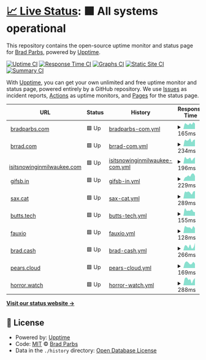 # [📈 Live Status](https://bradp.github.io/uptime): <!--live status--> **🟩 All systems operational**

This repository contains the open-source uptime monitor and status page for [Brad Parbs](https://brad.party), powered by [Upptime](https://github.com/upptime/upptime).

[![Uptime CI](https://github.com/koj-co/upptime/workflows/Uptime%20CI/badge.svg)](https://github.com/koj-co/upptime/actions?query=workflow%3A%22Uptime+CI%22)
[![Response Time CI](https://github.com/koj-co/upptime/workflows/Response%20Time%20CI/badge.svg)](https://github.com/koj-co/upptime/actions?query=workflow%3A%22Response+Time+CI%22)
[![Graphs CI](https://github.com/koj-co/upptime/workflows/Graphs%20CI/badge.svg)](https://github.com/koj-co/upptime/actions?query=workflow%3A%22Graphs+CI%22)
[![Static Site CI](https://github.com/koj-co/upptime/workflows/Static%20Site%20CI/badge.svg)](https://github.com/koj-co/upptime/actions?query=workflow%3A%22Static+Site+CI%22)
[![Summary CI](https://github.com/koj-co/upptime/workflows/Summary%20CI/badge.svg)](https://github.com/koj-co/upptime/actions?query=workflow%3A%22Summary+CI%22)

With [Upptime](https://upptime.js.org), you can get your own unlimited and free uptime monitor and status page, powered entirely by a GitHub repository. We use [Issues](https://github.com/bradp/uptime/issues) as incident reports, [Actions](https://github.com/bradp/uptime/actions) as uptime monitors, and [Pages](https://bradp.github.io/uptime) for the status page.

<!--start: status pages-->
<!-- This summary is generated by Upptime (https://github.com/upptime/upptime) -->
<!-- Do not edit this manually, your changes will be overwritten -->
<!-- prettier-ignore -->
| URL | Status | History | Response Time | Uptime |
| --- | ------ | ------- | ------------- | ------ |
| <img alt="" src="https://bradparbs.com/images/icons/favicon-32x32.png" height="13"> [bradparbs.com](https://bradparbs.com) | 🟩 Up | [bradparbs-com.yml](https://github.com/bradp/uptime/commits/HEAD/history/bradparbs-com.yml) | <details><summary><img alt="Response time graph" src="./graphs/bradparbs-com/response-time-week.png" height="20"> 165ms</summary><br><a href="https://status.brrad.com/history/bradparbs-com"><img alt="Response time 171" src="https://img.shields.io/endpoint?url=https%3A%2F%2Fraw.githubusercontent.com%2Fbradp%2Fuptime%2FHEAD%2Fapi%2Fbradparbs-com%2Fresponse-time.json"></a><br><a href="https://status.brrad.com/history/bradparbs-com"><img alt="24-hour response time 170" src="https://img.shields.io/endpoint?url=https%3A%2F%2Fraw.githubusercontent.com%2Fbradp%2Fuptime%2FHEAD%2Fapi%2Fbradparbs-com%2Fresponse-time-day.json"></a><br><a href="https://status.brrad.com/history/bradparbs-com"><img alt="7-day response time 165" src="https://img.shields.io/endpoint?url=https%3A%2F%2Fraw.githubusercontent.com%2Fbradp%2Fuptime%2FHEAD%2Fapi%2Fbradparbs-com%2Fresponse-time-week.json"></a><br><a href="https://status.brrad.com/history/bradparbs-com"><img alt="30-day response time 158" src="https://img.shields.io/endpoint?url=https%3A%2F%2Fraw.githubusercontent.com%2Fbradp%2Fuptime%2FHEAD%2Fapi%2Fbradparbs-com%2Fresponse-time-month.json"></a><br><a href="https://status.brrad.com/history/bradparbs-com"><img alt="1-year response time 171" src="https://img.shields.io/endpoint?url=https%3A%2F%2Fraw.githubusercontent.com%2Fbradp%2Fuptime%2FHEAD%2Fapi%2Fbradparbs-com%2Fresponse-time-year.json"></a></details> | <details><summary><a href="https://status.brrad.com/history/bradparbs-com">100.00%</a></summary><a href="https://status.brrad.com/history/bradparbs-com"><img alt="All-time uptime 99.99%" src="https://img.shields.io/endpoint?url=https%3A%2F%2Fraw.githubusercontent.com%2Fbradp%2Fuptime%2FHEAD%2Fapi%2Fbradparbs-com%2Fuptime.json"></a><br><a href="https://status.brrad.com/history/bradparbs-com"><img alt="24-hour uptime 100.00%" src="https://img.shields.io/endpoint?url=https%3A%2F%2Fraw.githubusercontent.com%2Fbradp%2Fuptime%2FHEAD%2Fapi%2Fbradparbs-com%2Fuptime-day.json"></a><br><a href="https://status.brrad.com/history/bradparbs-com"><img alt="7-day uptime 100.00%" src="https://img.shields.io/endpoint?url=https%3A%2F%2Fraw.githubusercontent.com%2Fbradp%2Fuptime%2FHEAD%2Fapi%2Fbradparbs-com%2Fuptime-week.json"></a><br><a href="https://status.brrad.com/history/bradparbs-com"><img alt="30-day uptime 100.00%" src="https://img.shields.io/endpoint?url=https%3A%2F%2Fraw.githubusercontent.com%2Fbradp%2Fuptime%2FHEAD%2Fapi%2Fbradparbs-com%2Fuptime-month.json"></a><br><a href="https://status.brrad.com/history/bradparbs-com"><img alt="1-year uptime 99.99%" src="https://img.shields.io/endpoint?url=https%3A%2F%2Fraw.githubusercontent.com%2Fbradp%2Fuptime%2FHEAD%2Fapi%2Fbradparbs-com%2Fuptime-year.json"></a></details>
| <img alt="" src="https://bradparbs.com/images/icons/favicon-32x32.png" height="13"> [brrad.com](https://brrad.com/w) | 🟩 Up | [brrad-com.yml](https://github.com/bradp/uptime/commits/HEAD/history/brrad-com.yml) | <details><summary><img alt="Response time graph" src="./graphs/brrad-com/response-time-week.png" height="20"> 234ms</summary><br><a href="https://status.brrad.com/history/brrad-com"><img alt="Response time 200" src="https://img.shields.io/endpoint?url=https%3A%2F%2Fraw.githubusercontent.com%2Fbradp%2Fuptime%2FHEAD%2Fapi%2Fbrrad-com%2Fresponse-time.json"></a><br><a href="https://status.brrad.com/history/brrad-com"><img alt="24-hour response time 226" src="https://img.shields.io/endpoint?url=https%3A%2F%2Fraw.githubusercontent.com%2Fbradp%2Fuptime%2FHEAD%2Fapi%2Fbrrad-com%2Fresponse-time-day.json"></a><br><a href="https://status.brrad.com/history/brrad-com"><img alt="7-day response time 234" src="https://img.shields.io/endpoint?url=https%3A%2F%2Fraw.githubusercontent.com%2Fbradp%2Fuptime%2FHEAD%2Fapi%2Fbrrad-com%2Fresponse-time-week.json"></a><br><a href="https://status.brrad.com/history/brrad-com"><img alt="30-day response time 261" src="https://img.shields.io/endpoint?url=https%3A%2F%2Fraw.githubusercontent.com%2Fbradp%2Fuptime%2FHEAD%2Fapi%2Fbrrad-com%2Fresponse-time-month.json"></a><br><a href="https://status.brrad.com/history/brrad-com"><img alt="1-year response time 197" src="https://img.shields.io/endpoint?url=https%3A%2F%2Fraw.githubusercontent.com%2Fbradp%2Fuptime%2FHEAD%2Fapi%2Fbrrad-com%2Fresponse-time-year.json"></a></details> | <details><summary><a href="https://status.brrad.com/history/brrad-com">100.00%</a></summary><a href="https://status.brrad.com/history/brrad-com"><img alt="All-time uptime 99.99%" src="https://img.shields.io/endpoint?url=https%3A%2F%2Fraw.githubusercontent.com%2Fbradp%2Fuptime%2FHEAD%2Fapi%2Fbrrad-com%2Fuptime.json"></a><br><a href="https://status.brrad.com/history/brrad-com"><img alt="24-hour uptime 100.00%" src="https://img.shields.io/endpoint?url=https%3A%2F%2Fraw.githubusercontent.com%2Fbradp%2Fuptime%2FHEAD%2Fapi%2Fbrrad-com%2Fuptime-day.json"></a><br><a href="https://status.brrad.com/history/brrad-com"><img alt="7-day uptime 100.00%" src="https://img.shields.io/endpoint?url=https%3A%2F%2Fraw.githubusercontent.com%2Fbradp%2Fuptime%2FHEAD%2Fapi%2Fbrrad-com%2Fuptime-week.json"></a><br><a href="https://status.brrad.com/history/brrad-com"><img alt="30-day uptime 100.00%" src="https://img.shields.io/endpoint?url=https%3A%2F%2Fraw.githubusercontent.com%2Fbradp%2Fuptime%2FHEAD%2Fapi%2Fbrrad-com%2Fuptime-month.json"></a><br><a href="https://status.brrad.com/history/brrad-com"><img alt="1-year uptime 99.99%" src="https://img.shields.io/endpoint?url=https%3A%2F%2Fraw.githubusercontent.com%2Fbradp%2Fuptime%2FHEAD%2Fapi%2Fbrrad-com%2Fuptime-year.json"></a></details>
| <img alt="" src="https://isitsnowinginmilwaukee.com/favicon-32x32.png" height="13"> [isitsnowinginmilwaukee.com](https://isitsnowinginmilwaukee.com) | 🟩 Up | [isitsnowinginmilwaukee-com.yml](https://github.com/bradp/uptime/commits/HEAD/history/isitsnowinginmilwaukee-com.yml) | <details><summary><img alt="Response time graph" src="./graphs/isitsnowinginmilwaukee-com/response-time-week.png" height="20"> 196ms</summary><br><a href="https://status.brrad.com/history/isitsnowinginmilwaukee-com"><img alt="Response time 176" src="https://img.shields.io/endpoint?url=https%3A%2F%2Fraw.githubusercontent.com%2Fbradp%2Fuptime%2FHEAD%2Fapi%2Fisitsnowinginmilwaukee-com%2Fresponse-time.json"></a><br><a href="https://status.brrad.com/history/isitsnowinginmilwaukee-com"><img alt="24-hour response time 253" src="https://img.shields.io/endpoint?url=https%3A%2F%2Fraw.githubusercontent.com%2Fbradp%2Fuptime%2FHEAD%2Fapi%2Fisitsnowinginmilwaukee-com%2Fresponse-time-day.json"></a><br><a href="https://status.brrad.com/history/isitsnowinginmilwaukee-com"><img alt="7-day response time 196" src="https://img.shields.io/endpoint?url=https%3A%2F%2Fraw.githubusercontent.com%2Fbradp%2Fuptime%2FHEAD%2Fapi%2Fisitsnowinginmilwaukee-com%2Fresponse-time-week.json"></a><br><a href="https://status.brrad.com/history/isitsnowinginmilwaukee-com"><img alt="30-day response time 201" src="https://img.shields.io/endpoint?url=https%3A%2F%2Fraw.githubusercontent.com%2Fbradp%2Fuptime%2FHEAD%2Fapi%2Fisitsnowinginmilwaukee-com%2Fresponse-time-month.json"></a><br><a href="https://status.brrad.com/history/isitsnowinginmilwaukee-com"><img alt="1-year response time 176" src="https://img.shields.io/endpoint?url=https%3A%2F%2Fraw.githubusercontent.com%2Fbradp%2Fuptime%2FHEAD%2Fapi%2Fisitsnowinginmilwaukee-com%2Fresponse-time-year.json"></a></details> | <details><summary><a href="https://status.brrad.com/history/isitsnowinginmilwaukee-com">100.00%</a></summary><a href="https://status.brrad.com/history/isitsnowinginmilwaukee-com"><img alt="All-time uptime 99.98%" src="https://img.shields.io/endpoint?url=https%3A%2F%2Fraw.githubusercontent.com%2Fbradp%2Fuptime%2FHEAD%2Fapi%2Fisitsnowinginmilwaukee-com%2Fuptime.json"></a><br><a href="https://status.brrad.com/history/isitsnowinginmilwaukee-com"><img alt="24-hour uptime 100.00%" src="https://img.shields.io/endpoint?url=https%3A%2F%2Fraw.githubusercontent.com%2Fbradp%2Fuptime%2FHEAD%2Fapi%2Fisitsnowinginmilwaukee-com%2Fuptime-day.json"></a><br><a href="https://status.brrad.com/history/isitsnowinginmilwaukee-com"><img alt="7-day uptime 100.00%" src="https://img.shields.io/endpoint?url=https%3A%2F%2Fraw.githubusercontent.com%2Fbradp%2Fuptime%2FHEAD%2Fapi%2Fisitsnowinginmilwaukee-com%2Fuptime-week.json"></a><br><a href="https://status.brrad.com/history/isitsnowinginmilwaukee-com"><img alt="30-day uptime 100.00%" src="https://img.shields.io/endpoint?url=https%3A%2F%2Fraw.githubusercontent.com%2Fbradp%2Fuptime%2FHEAD%2Fapi%2Fisitsnowinginmilwaukee-com%2Fuptime-month.json"></a><br><a href="https://status.brrad.com/history/isitsnowinginmilwaukee-com"><img alt="1-year uptime 99.98%" src="https://img.shields.io/endpoint?url=https%3A%2F%2Fraw.githubusercontent.com%2Fbradp%2Fuptime%2FHEAD%2Fapi%2Fisitsnowinginmilwaukee-com%2Fuptime-year.json"></a></details>
| <img alt="" src="https://gifsb.in/favicon.ico" height="13"> [gifsb.in](https://gifsb.in) | 🟩 Up | [gifsb-in.yml](https://github.com/bradp/uptime/commits/HEAD/history/gifsb-in.yml) | <details><summary><img alt="Response time graph" src="./graphs/gifsb-in/response-time-week.png" height="20"> 229ms</summary><br><a href="https://status.brrad.com/history/gifsb-in"><img alt="Response time 144" src="https://img.shields.io/endpoint?url=https%3A%2F%2Fraw.githubusercontent.com%2Fbradp%2Fuptime%2FHEAD%2Fapi%2Fgifsb-in%2Fresponse-time.json"></a><br><a href="https://status.brrad.com/history/gifsb-in"><img alt="24-hour response time 139" src="https://img.shields.io/endpoint?url=https%3A%2F%2Fraw.githubusercontent.com%2Fbradp%2Fuptime%2FHEAD%2Fapi%2Fgifsb-in%2Fresponse-time-day.json"></a><br><a href="https://status.brrad.com/history/gifsb-in"><img alt="7-day response time 229" src="https://img.shields.io/endpoint?url=https%3A%2F%2Fraw.githubusercontent.com%2Fbradp%2Fuptime%2FHEAD%2Fapi%2Fgifsb-in%2Fresponse-time-week.json"></a><br><a href="https://status.brrad.com/history/gifsb-in"><img alt="30-day response time 175" src="https://img.shields.io/endpoint?url=https%3A%2F%2Fraw.githubusercontent.com%2Fbradp%2Fuptime%2FHEAD%2Fapi%2Fgifsb-in%2Fresponse-time-month.json"></a><br><a href="https://status.brrad.com/history/gifsb-in"><img alt="1-year response time 142" src="https://img.shields.io/endpoint?url=https%3A%2F%2Fraw.githubusercontent.com%2Fbradp%2Fuptime%2FHEAD%2Fapi%2Fgifsb-in%2Fresponse-time-year.json"></a></details> | <details><summary><a href="https://status.brrad.com/history/gifsb-in">100.00%</a></summary><a href="https://status.brrad.com/history/gifsb-in"><img alt="All-time uptime 99.99%" src="https://img.shields.io/endpoint?url=https%3A%2F%2Fraw.githubusercontent.com%2Fbradp%2Fuptime%2FHEAD%2Fapi%2Fgifsb-in%2Fuptime.json"></a><br><a href="https://status.brrad.com/history/gifsb-in"><img alt="24-hour uptime 100.00%" src="https://img.shields.io/endpoint?url=https%3A%2F%2Fraw.githubusercontent.com%2Fbradp%2Fuptime%2FHEAD%2Fapi%2Fgifsb-in%2Fuptime-day.json"></a><br><a href="https://status.brrad.com/history/gifsb-in"><img alt="7-day uptime 100.00%" src="https://img.shields.io/endpoint?url=https%3A%2F%2Fraw.githubusercontent.com%2Fbradp%2Fuptime%2FHEAD%2Fapi%2Fgifsb-in%2Fuptime-week.json"></a><br><a href="https://status.brrad.com/history/gifsb-in"><img alt="30-day uptime 100.00%" src="https://img.shields.io/endpoint?url=https%3A%2F%2Fraw.githubusercontent.com%2Fbradp%2Fuptime%2FHEAD%2Fapi%2Fgifsb-in%2Fuptime-month.json"></a><br><a href="https://status.brrad.com/history/gifsb-in"><img alt="1-year uptime 99.99%" src="https://img.shields.io/endpoint?url=https%3A%2F%2Fraw.githubusercontent.com%2Fbradp%2Fuptime%2FHEAD%2Fapi%2Fgifsb-in%2Fuptime-year.json"></a></details>
| <img alt="" src="https://sax.cat/favicon-32x32.png" height="13"> [sax.cat](https://sax.cat) | 🟩 Up | [sax-cat.yml](https://github.com/bradp/uptime/commits/HEAD/history/sax-cat.yml) | <details><summary><img alt="Response time graph" src="./graphs/sax-cat/response-time-week.png" height="20"> 289ms</summary><br><a href="https://status.brrad.com/history/sax-cat"><img alt="Response time 231" src="https://img.shields.io/endpoint?url=https%3A%2F%2Fraw.githubusercontent.com%2Fbradp%2Fuptime%2FHEAD%2Fapi%2Fsax-cat%2Fresponse-time.json"></a><br><a href="https://status.brrad.com/history/sax-cat"><img alt="24-hour response time 332" src="https://img.shields.io/endpoint?url=https%3A%2F%2Fraw.githubusercontent.com%2Fbradp%2Fuptime%2FHEAD%2Fapi%2Fsax-cat%2Fresponse-time-day.json"></a><br><a href="https://status.brrad.com/history/sax-cat"><img alt="7-day response time 289" src="https://img.shields.io/endpoint?url=https%3A%2F%2Fraw.githubusercontent.com%2Fbradp%2Fuptime%2FHEAD%2Fapi%2Fsax-cat%2Fresponse-time-week.json"></a><br><a href="https://status.brrad.com/history/sax-cat"><img alt="30-day response time 293" src="https://img.shields.io/endpoint?url=https%3A%2F%2Fraw.githubusercontent.com%2Fbradp%2Fuptime%2FHEAD%2Fapi%2Fsax-cat%2Fresponse-time-month.json"></a><br><a href="https://status.brrad.com/history/sax-cat"><img alt="1-year response time 228" src="https://img.shields.io/endpoint?url=https%3A%2F%2Fraw.githubusercontent.com%2Fbradp%2Fuptime%2FHEAD%2Fapi%2Fsax-cat%2Fresponse-time-year.json"></a></details> | <details><summary><a href="https://status.brrad.com/history/sax-cat">100.00%</a></summary><a href="https://status.brrad.com/history/sax-cat"><img alt="All-time uptime 99.99%" src="https://img.shields.io/endpoint?url=https%3A%2F%2Fraw.githubusercontent.com%2Fbradp%2Fuptime%2FHEAD%2Fapi%2Fsax-cat%2Fuptime.json"></a><br><a href="https://status.brrad.com/history/sax-cat"><img alt="24-hour uptime 100.00%" src="https://img.shields.io/endpoint?url=https%3A%2F%2Fraw.githubusercontent.com%2Fbradp%2Fuptime%2FHEAD%2Fapi%2Fsax-cat%2Fuptime-day.json"></a><br><a href="https://status.brrad.com/history/sax-cat"><img alt="7-day uptime 100.00%" src="https://img.shields.io/endpoint?url=https%3A%2F%2Fraw.githubusercontent.com%2Fbradp%2Fuptime%2FHEAD%2Fapi%2Fsax-cat%2Fuptime-week.json"></a><br><a href="https://status.brrad.com/history/sax-cat"><img alt="30-day uptime 100.00%" src="https://img.shields.io/endpoint?url=https%3A%2F%2Fraw.githubusercontent.com%2Fbradp%2Fuptime%2FHEAD%2Fapi%2Fsax-cat%2Fuptime-month.json"></a><br><a href="https://status.brrad.com/history/sax-cat"><img alt="1-year uptime 99.99%" src="https://img.shields.io/endpoint?url=https%3A%2F%2Fraw.githubusercontent.com%2Fbradp%2Fuptime%2FHEAD%2Fapi%2Fsax-cat%2Fuptime-year.json"></a></details>
| <img alt="" src="https://butts.tech/favicon-32x32.png" height="13"> [butts.tech](https://butts.tech) | 🟩 Up | [butts-tech.yml](https://github.com/bradp/uptime/commits/HEAD/history/butts-tech.yml) | <details><summary><img alt="Response time graph" src="./graphs/butts-tech/response-time-week.png" height="20"> 155ms</summary><br><a href="https://status.brrad.com/history/butts-tech"><img alt="Response time 180" src="https://img.shields.io/endpoint?url=https%3A%2F%2Fraw.githubusercontent.com%2Fbradp%2Fuptime%2FHEAD%2Fapi%2Fbutts-tech%2Fresponse-time.json"></a><br><a href="https://status.brrad.com/history/butts-tech"><img alt="24-hour response time 153" src="https://img.shields.io/endpoint?url=https%3A%2F%2Fraw.githubusercontent.com%2Fbradp%2Fuptime%2FHEAD%2Fapi%2Fbutts-tech%2Fresponse-time-day.json"></a><br><a href="https://status.brrad.com/history/butts-tech"><img alt="7-day response time 155" src="https://img.shields.io/endpoint?url=https%3A%2F%2Fraw.githubusercontent.com%2Fbradp%2Fuptime%2FHEAD%2Fapi%2Fbutts-tech%2Fresponse-time-week.json"></a><br><a href="https://status.brrad.com/history/butts-tech"><img alt="30-day response time 166" src="https://img.shields.io/endpoint?url=https%3A%2F%2Fraw.githubusercontent.com%2Fbradp%2Fuptime%2FHEAD%2Fapi%2Fbutts-tech%2Fresponse-time-month.json"></a><br><a href="https://status.brrad.com/history/butts-tech"><img alt="1-year response time 188" src="https://img.shields.io/endpoint?url=https%3A%2F%2Fraw.githubusercontent.com%2Fbradp%2Fuptime%2FHEAD%2Fapi%2Fbutts-tech%2Fresponse-time-year.json"></a></details> | <details><summary><a href="https://status.brrad.com/history/butts-tech">100.00%</a></summary><a href="https://status.brrad.com/history/butts-tech"><img alt="All-time uptime 99.99%" src="https://img.shields.io/endpoint?url=https%3A%2F%2Fraw.githubusercontent.com%2Fbradp%2Fuptime%2FHEAD%2Fapi%2Fbutts-tech%2Fuptime.json"></a><br><a href="https://status.brrad.com/history/butts-tech"><img alt="24-hour uptime 100.00%" src="https://img.shields.io/endpoint?url=https%3A%2F%2Fraw.githubusercontent.com%2Fbradp%2Fuptime%2FHEAD%2Fapi%2Fbutts-tech%2Fuptime-day.json"></a><br><a href="https://status.brrad.com/history/butts-tech"><img alt="7-day uptime 100.00%" src="https://img.shields.io/endpoint?url=https%3A%2F%2Fraw.githubusercontent.com%2Fbradp%2Fuptime%2FHEAD%2Fapi%2Fbutts-tech%2Fuptime-week.json"></a><br><a href="https://status.brrad.com/history/butts-tech"><img alt="30-day uptime 100.00%" src="https://img.shields.io/endpoint?url=https%3A%2F%2Fraw.githubusercontent.com%2Fbradp%2Fuptime%2FHEAD%2Fapi%2Fbutts-tech%2Fuptime-month.json"></a><br><a href="https://status.brrad.com/history/butts-tech"><img alt="1-year uptime 99.99%" src="https://img.shields.io/endpoint?url=https%3A%2F%2Fraw.githubusercontent.com%2Fbradp%2Fuptime%2FHEAD%2Fapi%2Fbutts-tech%2Fuptime-year.json"></a></details>
| <img alt="" src="https://faux.io/favicon-32x32.png" height="13"> [fauxio](https://faux.io) | 🟩 Up | [fauxio.yml](https://github.com/bradp/uptime/commits/HEAD/history/fauxio.yml) | <details><summary><img alt="Response time graph" src="./graphs/fauxio/response-time-week.png" height="20"> 128ms</summary><br><a href="https://status.brrad.com/history/fauxio"><img alt="Response time 131" src="https://img.shields.io/endpoint?url=https%3A%2F%2Fraw.githubusercontent.com%2Fbradp%2Fuptime%2FHEAD%2Fapi%2Ffauxio%2Fresponse-time.json"></a><br><a href="https://status.brrad.com/history/fauxio"><img alt="24-hour response time 139" src="https://img.shields.io/endpoint?url=https%3A%2F%2Fraw.githubusercontent.com%2Fbradp%2Fuptime%2FHEAD%2Fapi%2Ffauxio%2Fresponse-time-day.json"></a><br><a href="https://status.brrad.com/history/fauxio"><img alt="7-day response time 128" src="https://img.shields.io/endpoint?url=https%3A%2F%2Fraw.githubusercontent.com%2Fbradp%2Fuptime%2FHEAD%2Fapi%2Ffauxio%2Fresponse-time-week.json"></a><br><a href="https://status.brrad.com/history/fauxio"><img alt="30-day response time 145" src="https://img.shields.io/endpoint?url=https%3A%2F%2Fraw.githubusercontent.com%2Fbradp%2Fuptime%2FHEAD%2Fapi%2Ffauxio%2Fresponse-time-month.json"></a><br><a href="https://status.brrad.com/history/fauxio"><img alt="1-year response time 124" src="https://img.shields.io/endpoint?url=https%3A%2F%2Fraw.githubusercontent.com%2Fbradp%2Fuptime%2FHEAD%2Fapi%2Ffauxio%2Fresponse-time-year.json"></a></details> | <details><summary><a href="https://status.brrad.com/history/fauxio">100.00%</a></summary><a href="https://status.brrad.com/history/fauxio"><img alt="All-time uptime 99.99%" src="https://img.shields.io/endpoint?url=https%3A%2F%2Fraw.githubusercontent.com%2Fbradp%2Fuptime%2FHEAD%2Fapi%2Ffauxio%2Fuptime.json"></a><br><a href="https://status.brrad.com/history/fauxio"><img alt="24-hour uptime 100.00%" src="https://img.shields.io/endpoint?url=https%3A%2F%2Fraw.githubusercontent.com%2Fbradp%2Fuptime%2FHEAD%2Fapi%2Ffauxio%2Fuptime-day.json"></a><br><a href="https://status.brrad.com/history/fauxio"><img alt="7-day uptime 100.00%" src="https://img.shields.io/endpoint?url=https%3A%2F%2Fraw.githubusercontent.com%2Fbradp%2Fuptime%2FHEAD%2Fapi%2Ffauxio%2Fuptime-week.json"></a><br><a href="https://status.brrad.com/history/fauxio"><img alt="30-day uptime 100.00%" src="https://img.shields.io/endpoint?url=https%3A%2F%2Fraw.githubusercontent.com%2Fbradp%2Fuptime%2FHEAD%2Fapi%2Ffauxio%2Fuptime-month.json"></a><br><a href="https://status.brrad.com/history/fauxio"><img alt="1-year uptime 99.99%" src="https://img.shields.io/endpoint?url=https%3A%2F%2Fraw.githubusercontent.com%2Fbradp%2Fuptime%2FHEAD%2Fapi%2Ffauxio%2Fuptime-year.json"></a></details>
| <img alt="" src="https://brad.cash/favicon-32x32.png" height="13"> [brad.cash](https://brad.cash) | 🟩 Up | [brad-cash.yml](https://github.com/bradp/uptime/commits/HEAD/history/brad-cash.yml) | <details><summary><img alt="Response time graph" src="./graphs/brad-cash/response-time-week.png" height="20"> 266ms</summary><br><a href="https://status.brrad.com/history/brad-cash"><img alt="Response time 198" src="https://img.shields.io/endpoint?url=https%3A%2F%2Fraw.githubusercontent.com%2Fbradp%2Fuptime%2FHEAD%2Fapi%2Fbrad-cash%2Fresponse-time.json"></a><br><a href="https://status.brrad.com/history/brad-cash"><img alt="24-hour response time 313" src="https://img.shields.io/endpoint?url=https%3A%2F%2Fraw.githubusercontent.com%2Fbradp%2Fuptime%2FHEAD%2Fapi%2Fbrad-cash%2Fresponse-time-day.json"></a><br><a href="https://status.brrad.com/history/brad-cash"><img alt="7-day response time 266" src="https://img.shields.io/endpoint?url=https%3A%2F%2Fraw.githubusercontent.com%2Fbradp%2Fuptime%2FHEAD%2Fapi%2Fbrad-cash%2Fresponse-time-week.json"></a><br><a href="https://status.brrad.com/history/brad-cash"><img alt="30-day response time 258" src="https://img.shields.io/endpoint?url=https%3A%2F%2Fraw.githubusercontent.com%2Fbradp%2Fuptime%2FHEAD%2Fapi%2Fbrad-cash%2Fresponse-time-month.json"></a><br><a href="https://status.brrad.com/history/brad-cash"><img alt="1-year response time 213" src="https://img.shields.io/endpoint?url=https%3A%2F%2Fraw.githubusercontent.com%2Fbradp%2Fuptime%2FHEAD%2Fapi%2Fbrad-cash%2Fresponse-time-year.json"></a></details> | <details><summary><a href="https://status.brrad.com/history/brad-cash">100.00%</a></summary><a href="https://status.brrad.com/history/brad-cash"><img alt="All-time uptime 99.99%" src="https://img.shields.io/endpoint?url=https%3A%2F%2Fraw.githubusercontent.com%2Fbradp%2Fuptime%2FHEAD%2Fapi%2Fbrad-cash%2Fuptime.json"></a><br><a href="https://status.brrad.com/history/brad-cash"><img alt="24-hour uptime 100.00%" src="https://img.shields.io/endpoint?url=https%3A%2F%2Fraw.githubusercontent.com%2Fbradp%2Fuptime%2FHEAD%2Fapi%2Fbrad-cash%2Fuptime-day.json"></a><br><a href="https://status.brrad.com/history/brad-cash"><img alt="7-day uptime 100.00%" src="https://img.shields.io/endpoint?url=https%3A%2F%2Fraw.githubusercontent.com%2Fbradp%2Fuptime%2FHEAD%2Fapi%2Fbrad-cash%2Fuptime-week.json"></a><br><a href="https://status.brrad.com/history/brad-cash"><img alt="30-day uptime 100.00%" src="https://img.shields.io/endpoint?url=https%3A%2F%2Fraw.githubusercontent.com%2Fbradp%2Fuptime%2FHEAD%2Fapi%2Fbrad-cash%2Fuptime-month.json"></a><br><a href="https://status.brrad.com/history/brad-cash"><img alt="1-year uptime 99.99%" src="https://img.shields.io/endpoint?url=https%3A%2F%2Fraw.githubusercontent.com%2Fbradp%2Fuptime%2FHEAD%2Fapi%2Fbrad-cash%2Fuptime-year.json"></a></details>
| <img alt="" src="https://pears.cloud/favicon-32x32.png" height="13"> [pears.cloud](https://pears.cloud) | 🟩 Up | [pears-cloud.yml](https://github.com/bradp/uptime/commits/HEAD/history/pears-cloud.yml) | <details><summary><img alt="Response time graph" src="./graphs/pears-cloud/response-time-week.png" height="20"> 169ms</summary><br><a href="https://status.brrad.com/history/pears-cloud"><img alt="Response time 245" src="https://img.shields.io/endpoint?url=https%3A%2F%2Fraw.githubusercontent.com%2Fbradp%2Fuptime%2FHEAD%2Fapi%2Fpears-cloud%2Fresponse-time.json"></a><br><a href="https://status.brrad.com/history/pears-cloud"><img alt="24-hour response time 233" src="https://img.shields.io/endpoint?url=https%3A%2F%2Fraw.githubusercontent.com%2Fbradp%2Fuptime%2FHEAD%2Fapi%2Fpears-cloud%2Fresponse-time-day.json"></a><br><a href="https://status.brrad.com/history/pears-cloud"><img alt="7-day response time 169" src="https://img.shields.io/endpoint?url=https%3A%2F%2Fraw.githubusercontent.com%2Fbradp%2Fuptime%2FHEAD%2Fapi%2Fpears-cloud%2Fresponse-time-week.json"></a><br><a href="https://status.brrad.com/history/pears-cloud"><img alt="30-day response time 193" src="https://img.shields.io/endpoint?url=https%3A%2F%2Fraw.githubusercontent.com%2Fbradp%2Fuptime%2FHEAD%2Fapi%2Fpears-cloud%2Fresponse-time-month.json"></a><br><a href="https://status.brrad.com/history/pears-cloud"><img alt="1-year response time 169" src="https://img.shields.io/endpoint?url=https%3A%2F%2Fraw.githubusercontent.com%2Fbradp%2Fuptime%2FHEAD%2Fapi%2Fpears-cloud%2Fresponse-time-year.json"></a></details> | <details><summary><a href="https://status.brrad.com/history/pears-cloud">100.00%</a></summary><a href="https://status.brrad.com/history/pears-cloud"><img alt="All-time uptime 99.99%" src="https://img.shields.io/endpoint?url=https%3A%2F%2Fraw.githubusercontent.com%2Fbradp%2Fuptime%2FHEAD%2Fapi%2Fpears-cloud%2Fuptime.json"></a><br><a href="https://status.brrad.com/history/pears-cloud"><img alt="24-hour uptime 100.00%" src="https://img.shields.io/endpoint?url=https%3A%2F%2Fraw.githubusercontent.com%2Fbradp%2Fuptime%2FHEAD%2Fapi%2Fpears-cloud%2Fuptime-day.json"></a><br><a href="https://status.brrad.com/history/pears-cloud"><img alt="7-day uptime 100.00%" src="https://img.shields.io/endpoint?url=https%3A%2F%2Fraw.githubusercontent.com%2Fbradp%2Fuptime%2FHEAD%2Fapi%2Fpears-cloud%2Fuptime-week.json"></a><br><a href="https://status.brrad.com/history/pears-cloud"><img alt="30-day uptime 100.00%" src="https://img.shields.io/endpoint?url=https%3A%2F%2Fraw.githubusercontent.com%2Fbradp%2Fuptime%2FHEAD%2Fapi%2Fpears-cloud%2Fuptime-month.json"></a><br><a href="https://status.brrad.com/history/pears-cloud"><img alt="1-year uptime 99.99%" src="https://img.shields.io/endpoint?url=https%3A%2F%2Fraw.githubusercontent.com%2Fbradp%2Fuptime%2FHEAD%2Fapi%2Fpears-cloud%2Fuptime-year.json"></a></details>
| <img alt="" src="https://horror.watch/favicon-32x32." height="13"> [horror.watch](https://horror.watch) | 🟩 Up | [horror-watch.yml](https://github.com/bradp/uptime/commits/HEAD/history/horror-watch.yml) | <details><summary><img alt="Response time graph" src="./graphs/horror-watch/response-time-week.png" height="20"> 288ms</summary><br><a href="https://status.brrad.com/history/horror-watch"><img alt="Response time 204" src="https://img.shields.io/endpoint?url=https%3A%2F%2Fraw.githubusercontent.com%2Fbradp%2Fuptime%2FHEAD%2Fapi%2Fhorror-watch%2Fresponse-time.json"></a><br><a href="https://status.brrad.com/history/horror-watch"><img alt="24-hour response time 292" src="https://img.shields.io/endpoint?url=https%3A%2F%2Fraw.githubusercontent.com%2Fbradp%2Fuptime%2FHEAD%2Fapi%2Fhorror-watch%2Fresponse-time-day.json"></a><br><a href="https://status.brrad.com/history/horror-watch"><img alt="7-day response time 288" src="https://img.shields.io/endpoint?url=https%3A%2F%2Fraw.githubusercontent.com%2Fbradp%2Fuptime%2FHEAD%2Fapi%2Fhorror-watch%2Fresponse-time-week.json"></a><br><a href="https://status.brrad.com/history/horror-watch"><img alt="30-day response time 324" src="https://img.shields.io/endpoint?url=https%3A%2F%2Fraw.githubusercontent.com%2Fbradp%2Fuptime%2FHEAD%2Fapi%2Fhorror-watch%2Fresponse-time-month.json"></a><br><a href="https://status.brrad.com/history/horror-watch"><img alt="1-year response time 216" src="https://img.shields.io/endpoint?url=https%3A%2F%2Fraw.githubusercontent.com%2Fbradp%2Fuptime%2FHEAD%2Fapi%2Fhorror-watch%2Fresponse-time-year.json"></a></details> | <details><summary><a href="https://status.brrad.com/history/horror-watch">100.00%</a></summary><a href="https://status.brrad.com/history/horror-watch"><img alt="All-time uptime 99.99%" src="https://img.shields.io/endpoint?url=https%3A%2F%2Fraw.githubusercontent.com%2Fbradp%2Fuptime%2FHEAD%2Fapi%2Fhorror-watch%2Fuptime.json"></a><br><a href="https://status.brrad.com/history/horror-watch"><img alt="24-hour uptime 100.00%" src="https://img.shields.io/endpoint?url=https%3A%2F%2Fraw.githubusercontent.com%2Fbradp%2Fuptime%2FHEAD%2Fapi%2Fhorror-watch%2Fuptime-day.json"></a><br><a href="https://status.brrad.com/history/horror-watch"><img alt="7-day uptime 100.00%" src="https://img.shields.io/endpoint?url=https%3A%2F%2Fraw.githubusercontent.com%2Fbradp%2Fuptime%2FHEAD%2Fapi%2Fhorror-watch%2Fuptime-week.json"></a><br><a href="https://status.brrad.com/history/horror-watch"><img alt="30-day uptime 100.00%" src="https://img.shields.io/endpoint?url=https%3A%2F%2Fraw.githubusercontent.com%2Fbradp%2Fuptime%2FHEAD%2Fapi%2Fhorror-watch%2Fuptime-month.json"></a><br><a href="https://status.brrad.com/history/horror-watch"><img alt="1-year uptime 99.99%" src="https://img.shields.io/endpoint?url=https%3A%2F%2Fraw.githubusercontent.com%2Fbradp%2Fuptime%2FHEAD%2Fapi%2Fhorror-watch%2Fuptime-year.json"></a></details>

<!--end: status pages-->

[**Visit our status website →**](https://bradp.github.io/uptime)

## 📄 License

- Powered by: [Upptime](https://github.com/upptime/upptime)
- Code: [MIT](./LICENSE) © [Brad Parbs](https://brad.party)
- Data in the `./history` directory: [Open Database License](https://opendatacommons.org/licenses/odbl/1-0/)
